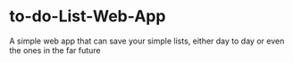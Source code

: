 # to-do-List-Web-App
A simple web app that can save your simple lists, either day to day or even the ones in the far future
